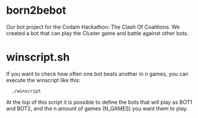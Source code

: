 # born2bebot
Our bot project for the Codam Hackathon: The Clash Of Coalitions. We created a bot that can play the Cluster game and battle against other bots.


# winscript.sh
If you want to check how often one bot beats another in n games, you can execute the winscript like this:

```
  ./winscript
```

At the top of this script it is possible to define the bots that will play as BOT1 and BOT2, and the n amount of games (N_GAMES) you want them to play.

